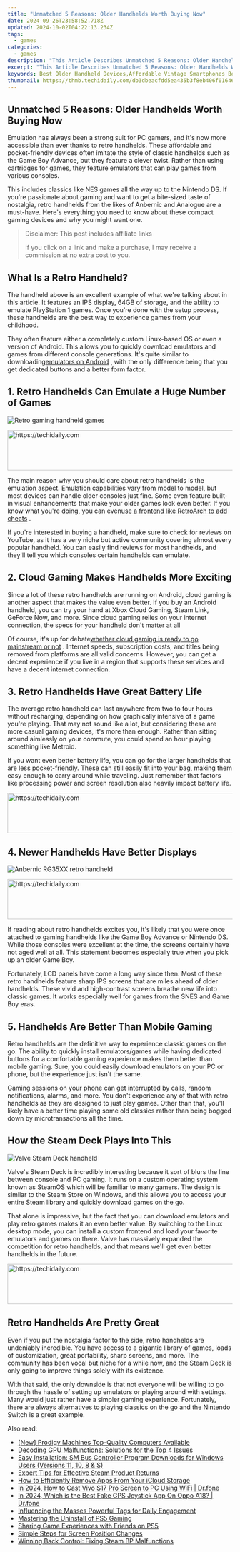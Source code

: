 ```yaml
---
title: "Unmatched 5 Reasons: Older Handhelds Worth Buying Now"
date: 2024-09-26T23:58:52.718Z
updated: 2024-10-02T04:22:13.234Z
tags:
  - games
categories:
  - games
description: "This Article Describes Unmatched 5 Reasons: Older Handhelds Worth Buying Now"
excerpt: "This Article Describes Unmatched 5 Reasons: Older Handhelds Worth Buying Now"
keywords: Best Older Handheld Devices,Affordable Vintage Smartphones Benefits,Nostalgic Gaming on Vintage Phones,Cost-Effective Handheld Technology,Durability of Classic Handhelds,Compact Powerhouse Smartphones,Older Phone Features to Love Again
thumbnail: https://thmb.techidaily.com/db3dbeacfdd5ea435b3f8eb406f01646288938a037fe9e28d65cbe9fbebcdbb0.png
---
```


## Unmatched 5 Reasons: Older Handhelds Worth Buying Now

 Emulation has always been a strong suit for PC gamers, and it's now more accessible than ever thanks to retro handhelds. These affordable and pocket-friendly devices often imitate the style of classic handhelds such as the Game Boy Advance, but they feature a clever twist. Rather than using cartridges for games, they feature emulators that can play games from various consoles.

 This includes classics like NES games all the way up to the Nintendo DS. If you're passionate about gaming and want to get a bite-sized taste of nostalgia, retro handhelds from the likes of Anbernic and Analogue are a must-have. Here's everything you need to know about these compact gaming devices and why you might want one.

>  Disclaimer: This post includes affiliate links
>
>  If you click on a link and make a purchase, I may receive a commission at no extra cost to you.
>

## What Is a Retro Handheld?

 The handheld above is an excellent example of what we're talking about in this article. It features an IPS display, 64GB of storage, and the ability to emulate PlayStation 1 games. Once you're done with the setup process, these handhelds are the best way to experience games from your childhood.

 They often feature either a completely custom Linux-based OS or even a version of Android. This allows you to quickly download emulators and games from different console generations. It's quite similar to downloading[emulators on Android](https://www.makeuseof.com/tag/best-game-emulators-for-android/) , with the only difference being that you get dedicated buttons and a better form factor.

## 1\. Retro Handhelds Can Emulate a Huge Number of Games

![Retro gaming handheld games](https://static1.makeuseofimages.com/wordpress/wp-content/uploads/2023/07/retro-gaming-handheld-games.jpg)

<!-- affiliate ads begin -->
<a href="https://imp.i357552.net/c/5597632/1061528/11832" target="_top" id="1061528">
  <img src="//a.impactradius-go.com/display-ad/11832-1061528" border="0" alt="https://techidaily.com" width="728" height="90"/>
</a>
<img height="0" width="0" src="https://imp.i357552.net/i/5597632/1061528/11832" style="position:absolute;visibility:hidden;" border="0" />
<!-- affiliate ads end -->

 The main reason why you should care about retro handhelds is the emulation aspect. Emulation capabilities vary from model to model, but most devices can handle older consoles just fine. Some even feature built-in visual enhancements that make your older games look even better. If you know what you're doing, you can even[use a frontend like RetroArch to add cheats](https://www.makeuseof.com/how-to-use-retroarch-cheat-retro-games/) .

 If you're interested in buying a handheld, make sure to check for reviews on YouTube, as it has a very niche but active community covering almost every popular handheld. You can easily find reviews for most handhelds, and they'll tell you which consoles certain handhelds can emulate.

## 2\. Cloud Gaming Makes Handhelds More Exciting

 Since a lot of these retro handhelds are running on Android, cloud gaming is another aspect that makes the value even better. If you buy an Android handheld, you can try your hand at Xbox Cloud Gaming, Steam Link, GeForce Now, and more. Since cloud gaming relies on your internet connection, the specs for your handheld don't matter at all

 Of course, it's up for debate[whether cloud gaming is ready to go mainstream or not](https://www.makeuseof.com/cloud-gaming-mainstream/) . Internet speeds, subscription costs, and titles being removed from platforms are all valid concerns. However, you can get a decent experience if you live in a region that supports these services and have a decent internet connection.

## 3\. Retro Handhelds Have Great Battery Life

 The average retro handheld can last anywhere from two to four hours without recharging, depending on how graphically intensive of a game you're playing. That may not sound like a lot, but considering these are more casual gaming devices, it's more than enough. Rather than sitting around aimlessly on your commute, you could spend an hour playing something like Metroid.

 If you want even better battery life, you can go for the larger handhelds that are less pocket-friendly. These can still easily fit into your bag, making them easy enough to carry around while traveling. Just remember that factors like processing power and screen resolution also heavily impact battery life.

<!-- affiliate ads begin -->
<a href="https://aligracehair.sjv.io/c/5597632/1918684/19272" target="_top" id="1918684">
  <img src="//a.impactradius-go.com/display-ad/19272-1918684" border="0" alt="https://techidaily.com" width="728" height="90"/>
</a>
<img height="0" width="0" src="https://aligracehair.sjv.io/i/5597632/1918684/19272" style="position:absolute;visibility:hidden;" border="0" />
<!-- affiliate ads end -->

## 4\. Newer Handhelds Have Better Displays

![Anbernic RG35XX retro handheld](https://static1.makeuseofimages.com/wordpress/wp-content/uploads/2023/07/anbernic-rg35xx-retro-handheld.jpg)

<!-- affiliate ads begin -->
<a href="https://appsumo.8odi.net/c/5597632/2144283/7443" target="_top" id="2144283">
  <img src="//a.impactradius-go.com/display-ad/7443-2144283" border="0" alt="https://techidaily.com" width="600" height="90"/>
</a>
<img height="0" width="0" src="https://appsumo.8odi.net/i/5597632/2144283/7443" style="position:absolute;visibility:hidden;" border="0" />
<!-- affiliate ads end -->

 If reading about retro handhelds excites you, it's likely that you were once attached to gaming handhelds like the Game Boy Advance or Nintendo DS. While those consoles were excellent at the time, the screens certainly have not aged well at all. This statement becomes especially true when you pick up an older Game Boy.

 Fortunately, LCD panels have come a long way since then. Most of these retro handhelds feature sharp IPS screens that are miles ahead of older handhelds. These vivid and high-contrast screens breathe new life into classic games. It works especially well for games from the SNES and Game Boy eras.

## 5\. Handhelds Are Better Than Mobile Gaming

 Retro handhelds are the definitive way to experience classic games on the go. The ability to quickly install emulators/games while having dedicated buttons for a comfortable gaming experience makes them better than mobile gaming. Sure, you could easily download emulators on your PC or phone, but the experience just isn't the same.

 Gaming sessions on your phone can get interrupted by calls, random notifications, alarms, and more. You don't experience any of that with retro handhelds as they are designed to just play games. Other than that, you'll likely have a better time playing some old classics rather than being bogged down by microtransactions all the time.

## How the Steam Deck Plays Into This

![Valve Steam Deck handheld](https://static1.makeuseofimages.com/wordpress/wp-content/uploads/2023/07/valve-steam-deck-handheld.jpg)

 Valve's Steam Deck is incredibly interesting because it sort of blurs the line between console and PC gaming. It runs on a custom operating system known as SteamOS which will be familiar to many gamers. The design is similar to the Steam Store on Windows, and this allows you to access your entire Steam library and quickly download games on the go.

 That alone is impressive, but the fact that you can download emulators and play retro games makes it an even better value. By switching to the Linux desktop mode, you can install a custom frontend and load your favorite emulators and games on there. Valve has massively expanded the competition for retro handhelds, and that means we'll get even better handhelds in the future.

<!-- affiliate ads begin -->
<a href="https://coinrule.sjv.io/c/5597632/1610918/18409" target="_top" id="1610918">
  <img src="//a.impactradius-go.com/display-ad/18409-1610918" border="0" alt="https://techidaily.com" width="728" height="90"/>
</a>
<img height="0" width="0" src="https://coinrule.sjv.io/i/5597632/1610918/18409" style="position:absolute;visibility:hidden;" border="0" />
<!-- affiliate ads end -->

## Retro Handhelds Are Pretty Great

 Even if you put the nostalgia factor to the side, retro handhelds are undeniably incredible. You have access to a gigantic library of games, loads of customization, great portability, sharp screens, and more. The community has been vocal but niche for a while now, and the Steam Deck is only going to improve things solely with its existence.

 With that said, the only downside is that not everyone will be willing to go through the hassle of setting up emulators or playing around with settings. Many would just rather have a simpler gaming experience. Fortunately, there are always alternatives to playing classics on the go and the Nintendo Switch is a great example.

<ins class="adsbygoogle"
     style="display:block"
     data-ad-format="autorelaxed"
     data-ad-client="ca-pub-7571918770474297"
     data-ad-slot="1223367746"></ins>

<ins class="adsbygoogle"
     style="display:block"
     data-ad-client="ca-pub-7571918770474297"
     data-ad-slot="8358498916"
     data-ad-format="auto"
     data-full-width-responsive="true"></ins>

<span class="atpl-alsoreadstyle">Also read:</span>
<div><ul>
<li><a href="https://extra-approaches.techidaily.com/new-prodigy-machines-top-quality-computers-available/"><u>[New] Prodigy Machines Top-Quality Computers Available</u></a></li>
<li><a href="https://games-able.techidaily.com/decoding-gpu-malfunctions-solutions-for-the-top-4-issues/"><u>Decoding GPU Malfunctions: Solutions for the Top 4 Issues</u></a></li>
<li><a href="https://hardware-updates.techidaily.com/easy-installation-sm-bus-controller-program-downloads-for-windows-users-versions-11-10-8-and-s/"><u>Easy Installation: SM Bus Controller Program Downloads for Windows Users (Versions 11, 10, 8 & S)</u></a></li>
<li><a href="https://games-able.techidaily.com/expert-tips-for-effective-steam-product-returns/"><u>Expert Tips for Effective Steam Product Returns</u></a></li>
<li><a href="https://discover-comparisons.techidaily.com/how-to-efficiently-remove-apps-from-your-icloud-storage/"><u>How to Efficiently Remove Apps From Your iCloud Storage</u></a></li>
<li><a href="https://screen-mirror.techidaily.com/in-2024-how-to-cast-vivo-s17-pro-screen-to-pc-using-wifi-drfone-by-drfone-android/"><u>In 2024, How to Cast Vivo S17 Pro Screen to PC Using WiFi | Dr.fone</u></a></li>
<li><a href="https://phone-solutions.techidaily.com/in-2024-which-is-the-best-fake-gps-joystick-app-on-oppo-a18-drfone-by-drfone-virtual-android/"><u>In 2024, Which is the Best Fake GPS Joystick App On Oppo A18? | Dr.fone</u></a></li>
<li><a href="https://instagram-video-recordings.techidaily.com/influencing-the-masses-powerful-tags-for-daily-engagement/"><u>Influencing the Masses Powerful Tags for Daily Engagement</u></a></li>
<li><a href="https://games-able.techidaily.com/mastering-the-uninstall-of-ps5-gaming/"><u>Mastering the Uninstall of PS5 Gaming</u></a></li>
<li><a href="https://games-able.techidaily.com/sharing-game-experiences-with-friends-on-ps5/"><u>Sharing Game Experiences with Friends on PS5</u></a></li>
<li><a href="https://windows11.techidaily.com/simple-steps-for-screen-position-changes/"><u>Simple Steps for Screen Position Changes</u></a></li>
<li><a href="https://games-able.techidaily.com/winning-back-control-fixing-steam-bp-malfunctions/"><u>Winning Back Control: Fixing Steam BP Malfunctions</u></a></li>
</ul></div>

